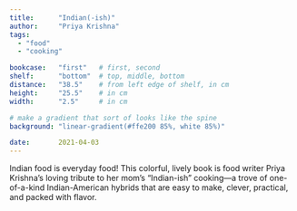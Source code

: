 ```yaml
---
title: 		"Indian(-ish)"
author: 	"Priya Krishna"
tags:
  - "food"
  - "cooking"

bookcase: 	"first"   # first, second
shelf: 		"bottom"  # top, middle, bottom
distance: 	"38.5"    # from left edge of shelf, in cm
height:		"25.5"    # in cm
width:		"2.5"     # in cm

# make a gradient that sort of looks like the spine
background: "linear-gradient(#ffe200 85%, white 85%)"

date: 		2021-04-03
---
```


Indian food is everyday food! This colorful, lively book is food writer Priya Krishna’s loving tribute to her mom’s “Indian-ish” cooking—a trove of one-of-a-kind Indian-American hybrids that are easy to make, clever, practical, and packed with flavor.